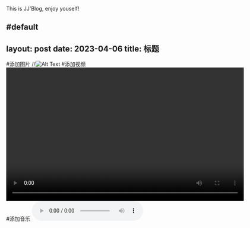 This is JJ'Blog, enjoy youself!

#default
---
layout: post
date: 2023-04-06
title: 标题
---
#添加图片
//![Alt Text](/images/your-image.jpg)
#添加视频
**<video width="640" height="360" controls>
<source src="/videos/your-video.mp4" type="video/mp4">
</video>**
#添加音乐
<audio controls>
  <source src="/assets/music/music.mp3" type="audio/mpeg">
  Your browser does not support the audio element.
</audio>
